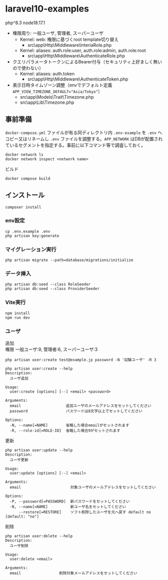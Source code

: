 # laravel10-examples

php^8.3 node18.17.1  

* 権限周り: 一般ユーザ, 管理者, スーパーユーザ
  * Kernel: web: 権限に基づくroot template切り替え
    * src\app\Http\Middleware\InteriaRole.php
  * Kernel: aliases: auth.role:user, auth.role:admin, auth.role:root
    * src\app\Http\Middleware\AuthenticateRole.php
* クエリパラメータトークンによるBearer付与（セキュリティ上好ましく無いので使わない）
  * Kernel: aliases: auth.token
    * src\app\Http\Middleware\AuthenticateToken.php
* 表示日時タイムゾーン調整（envでデフォルト定義 `APP_VIEW_TIMEZONE_DEFAULT="Asia/Tokyo"`）
  * src\app\Models\Trait\Timezone.php
  * src\app\Lib\Timezone.php

## 事前準備
`docker-compose.yml` ファイルが有る同ディレクトリ内 `.env-example` を `.env` へコピー又はリネームし `.env` ファイルを調整する。`APP_NETWORK` はDBが配置されているセグメントを指定する。事前に以下コマンド等で調査しておく。
```
docker network ls
docker network inspect <network name>
```

ビルド
```
docker compose build
```

## インストール
```
composer install
```

### env設定
```
cp .env.example .env
php artisan key:generate
```

### マイグレーション実行
```
php artisan migrate --path=database/migrations/initialize 
```

### データ挿入
```
php artisan db:seed --class RoleSeeder
php artisan db:seed --class ProviderSeeder
```

### Vite実行
```
npm install
npm run dev
```

### ユーザ
追加  
権限  一般ユーザ:9, 管理者:6, スーパーユーザ:3  

```
php artisan user:create test@example.jp password -N '試験ユーザ' -R 3

php artisan user:create --help
Description:
  ユーザ追加

Usage:
  user:create [options] [--] <email> <password>

Arguments:
  email                    追加ユーザのメールアドレスをセットしてください
  password                 パスワードは8文字以上でセットしてください

Options:
  -N, --name[=NAME]        省略した場合emailがセットされます
  -R, --role-id[=ROLE-ID]  省略した場合9がセットされます
```

更新  
```
php artisan user:update --help
Description:
  ユーザ更新

Usage:
  user:update [options] [--] <email>

Arguments:
  email                      対象ユーザのメールアドレスをセットしてください

Options:
  -P, --password[=PASSWORD]  新パスワードをセットしてください
  -N, --name[=NAME]          新ユーザ名をセットしてください
      --restore[=RESTORE]    ソフト削除したユーザを元へ戻す default no [default: "no"]
```

削除  
```
php artisan user:delete --help
Description:
  ユーザ削除

Usage:
  user:delete <email>

Arguments:
  email                 削除対象メールアドレスをセットしてください
```
